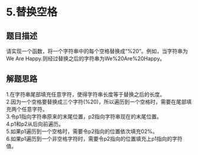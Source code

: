 # 5.替换空格
## 题目描述
请实现一个函数，将一个字符串中的每个空格替换成“%20”。例如，当字符串为We Are Happy.则经过替换之后的字符串为We%20Are%20Happy。
## 解题思路
1.在字符串尾部填充任意字符，使得字符串长度等于替换之后的长度。  
2.因为一个空格要替换成三个字符(%20)，所以遍历到一个空格时，需要在尾部填充两个任意字符。  
3.令p1指向字符串原来的末尾位置，p2指向字符串现在的末尾位置。  
4.p1和p2从后向前遍历。  
5.如果p1遍历到一个空格时，需要令p2指向的位置依次填充02%。  
6.如果p1遍历到一个非空格字符时，需要令p2指向的位置填充上p1指向的字符值。  

